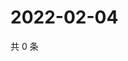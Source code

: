 # 2022-02-04

共 0 条

<!-- BEGIN WEIBO -->
<!-- 最后更新时间 Fri Feb 04 2022 20:01:22 GMT+0800 (China Standard Time) -->

<!-- END WEIBO -->
